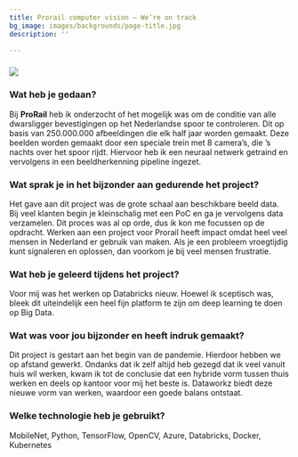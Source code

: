 ```yaml
---
title: Prorail computer vision – We’re on track
bg_image: images/backgrounds/page-title.jpg
description: ''

---
```

### ![](/images/7f09bd7d-3723-4431-927d-2bd97b6f5642.png)

### Wat heb je gedaan?

Bij **ProRail** heb ik onderzocht of het mogelijk was om de conditie van alle dwarsligger bevestigingen op het Nederlandse spoor te controleren. Dit op basis van 250.000.000 afbeeldingen die elk half jaar worden gemaakt. Deze beelden worden gemaakt door een speciale trein met 8 camera’s, die ’s nachts over het spoor rijdt. Hiervoor heb ik een neuraal netwerk getraind en vervolgens in een beeldherkenning pipeline ingezet.

### Wat sprak je in het bijzonder aan gedurende het project?

Het gave aan dit project was de grote schaal aan beschikbare beeld data. Bij veel klanten begin je kleinschalig met een PoC en ga je vervolgens data verzamelen. Dit proces was al op orde, dus ik kon me focussen op de opdracht. Werken aan een project voor Prorail heeft impact omdat heel veel mensen in Nederland er gebruik van maken. Als je een probleem vroegtijdig kunt signaleren en oplossen, dan voorkom je bij veel mensen frustratie.

### Wat heb je geleerd tijdens het project?

Voor mij was het werken op Databricks nieuw. Hoewel ik sceptisch was, bleek dit uiteindelijk een heel fijn platform te zijn om deep learning te doen op Big Data.

### Wat was voor jou bijzonder en heeft indruk gemaakt?

Dit project is gestart aan het begin van de pandemie. Hierdoor hebben we op afstand gewerkt. Ondanks dat ik zelf altijd heb gezegd dat ik veel vanuit huis wil werken, kwam ik tot de conclusie dat een hybride vorm tussen thuis werken en deels op kantoor voor mij het beste is. Dataworkz biedt deze nieuwe vorm van werken, waardoor een goede balans ontstaat.

### Welke technologie heb je gebruikt?

MobileNet, Python, TensorFlow, OpenCV, Azure, Databricks, Docker, Kubernetes